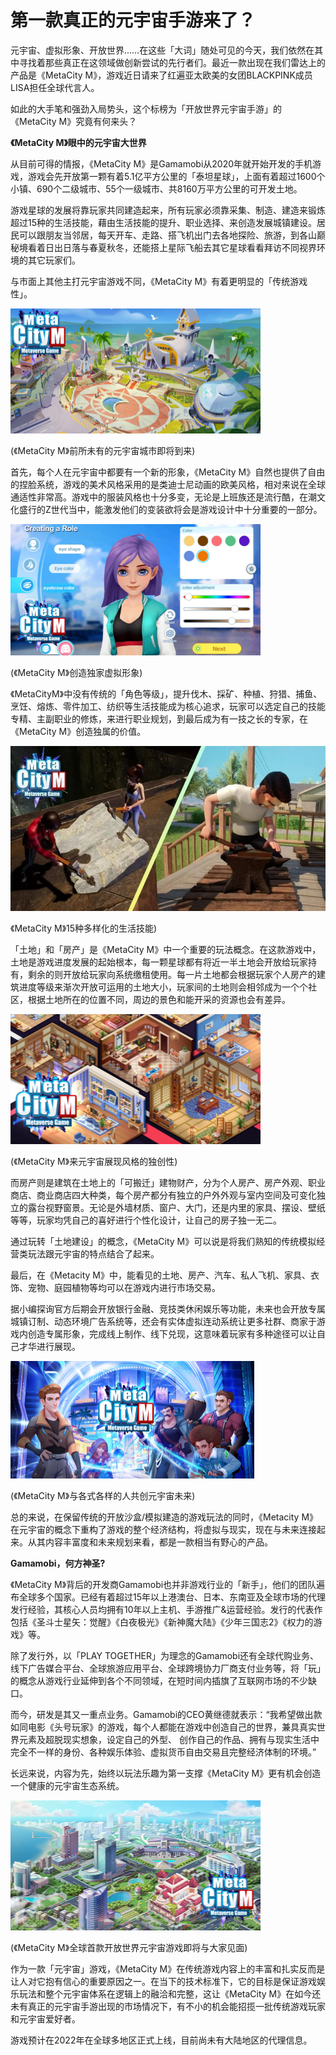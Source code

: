 # 第一款真正的元宇宙手游来了？



元宇宙、虚拟形象、开放世界……在这些「大词」随处可见的今天，我们依然在其中寻找着那些真正在这领域做创新尝试的先行者们。最近一款出现在我们雷达上的产品是《MetaCity M》，游戏近日请来了红遍亚太欧美的女团BLACKPINK成员LISA担任全球代言人。

如此的大手笔和强劲入局势头，这个标榜为「开放世界元宇宙手游」的《MetaCity M》究竟有何来头？



**《MetaCity M》眼中的元宇宙大世界**

从目前可得的情报，《MetaCity M》是Gamamobi从2020年就开始开发的手机游戏，游戏会先开放第一颗有着5.1亿平方公里的「泰坦星球」，上面有着超过1600个小镇、690个二级城市、55个一级城市、共8160万平方公里的可开发土地。

游戏星球的发展将靠玩家共同建造起来，所有玩家必须靠采集、制造、建造来锻炼超过15种的生活技能，藉由生活技能的提升、职业选择、来创造发展城镇建设。居民可以跟朋友当邻居，每天开车、走路、搭飞机出门去各地探险、旅游，到各山巅秘境看着日出日落与春夏秋冬，还能搭上星际飞船去其它星球看看拜访不同视界环境的其它玩家们。

与市面上其他主打元宇宙游戏不同，《MetaCity M》有着更明显的「传统游戏性」。

![图片](cm.png)

(《MetaCity M》前所未有的元宇宙城市即将到来)



首先，每个人在元宇宙中都要有一个新的形象，《MetaCity M》自然也提供了自由的捏脸系统，游戏的美术风格采用的是类迪士尼动画的欧美风格，相对来说在全球通适性非常高。游戏中的服装风格也十分多变，无论是上班族还是流行酷，在潮文化盛行的Z世代当中，能激发他们的变装欲将会是游戏设计中十分重要的一部分。

![图片](xn.png)

(《MetaCity M》创造独家虚拟形象)



《MetaCityM》中没有传统的「角色等级」，提升伐木、採矿、种植、狩猎、捕鱼、烹饪、熔炼、零件加工、纺织等生活技能成为核心追求，玩家可以选定自己的技能专精、主副职业的修炼，来进行职业规划，到最后成为有一技之长的专家，在《MetaCity M》创造独属的价值。

![图片](sh.jpg)

《MetaCity M》15种多样化的生活技能)



「土地」和「房产」是《MetaCity M》中一个重要的玩法概念。在这款游戏中，土地是游戏进度发展的起始根本，每一颗星球都有将近一半土地会开放给玩家持有，剩余的则开放给玩家向系统缴租使用。每一片土地都会根据玩家个人房产的建筑进度等级来渐次开放可运用的土地大小，玩家间的土地则会相邻成为一个个社区，根据土地所在的位置不同，周边的景色和能开采的资源也会有差异。

![图片](fc.png)

(《MetaCity M》来元宇宙展现风格的独创性)



而房产则是建筑在土地上的「可搬迁」建物财产，分为个人房产、房产外观、职业商店、商业商店四大种类，每个房产都分有独立的户外外观与室内空间及可变化独立的露台视野窗景。无论是外墙材质、窗户、大门，还是内里的家具、摆设、壁纸等等，玩家均凭自己的喜好进行个性化设计，让自己的房子独一无二。

通过玩转「土地建设」的概念，《MetaCity M》可以说是将我们熟知的传统模拟经营类玩法跟元宇宙的特点结合了起来。

最后，在《Metacity M》中，能看见的土地、房产、汽车、私人飞机、家具、衣饰、宠物、庭园植物等均可以在游戏内进行市场交易。

据小编探询官方后期会开放银行金融、竞技类休闲娱乐等功能，未来也会开放专属城镇订制、动态环境广告系统等，还会有实体虚拟连动系统让更多社群、商家于游戏内创造专属形象，完成线上制作、线下兑现，这意味着玩家有多种途径可以让自己才华进行展现。

![图片](xx.png)

(《MetaCity M》与各式各样的人共创元宇宙未来)



总的来说，在保留传统的开放沙盒/模拟建造的游戏玩法的同时，《Metacity M》在元宇宙的概念下重构了游戏的整个经济结构，将虚拟与现实，现在与未来连接起来。从其内容丰富度和未来规划来看，都是一款相当有野心的产品。



**Gamamobi，何方神圣?** 

《MetaCity M》背后的开发商Gamamobi也并非游戏行业的「新手」，他们的团队遍布全球多个国家。已经有着超过15年以上港澳台、日本、东南亚及全球市场的代理发行经验，其核心人员均拥有10年以上主机、手游推广&运营经验。发行的代表作包括《圣斗士星矢：觉醒》《白夜极光》《新神魔大陆》《少年三国志2》《权力的游戏》等。

除了发行外，以「PLAY TOGETHER」为理念的Gamamobi还有全球代购业务、线下广告媒合平台、全球旅游应用平台、全球跨境协力厂商支付业务等，将「玩」的概念从游戏行业延伸到各个不同领域，在短时间内插旗了互联网市场的不少缺口。

而今，研发是其又一重点业务。Gamamobi的CEO黄继德就表示：“我希望做出款如同电影《头号玩家》的游戏，每个人都能在游戏中创造自己的世界，兼具真实世界元素及超脱现实想象，设定自己的外型、 创作自己的作品、拥有与现实生活中完全不一样的身份、各种娱乐体验、虚拟货币自由交易且完整经济体制的环境。”

长远来说，内容为先，始终以玩法乐趣为第一支撑《MetaCity M》更有机会创造一个健康的元宇宙生态系统。

![图片](yx.png)

(《MetaCity M》全球首款开放世界元宇宙游戏即将与大家见面)



作为一款「元宇宙」游戏，《MetaCity M》在传统游戏内容上的丰富和扎实反而是让人对它抱有信心的重要原因之一。在当下的技术标准下，它的目标是保证游戏娱乐玩法和整个元宇宙体系在逻辑上的融洽和完整，这让《MetaCity M》在如今还未有真正的元宇宙手游出现的市场情况下，有不小的机会能招揽一批传统游戏玩家和元宇宙爱好者。

游戏预计在2022年在全球多地区正式上线，目前尚未有大陆地区的代理信息。

